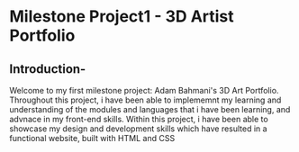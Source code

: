# Milestone Project1 - 3D Artist Portfolio

## Introduction-

Welcome to my first milestone project: Adam Bahmani's 3D Art Portfolio. Throughout this project, i have been able to implememnt my learning and understanding of the modules and languages that i have been learning, and advnace in my front-end skills. Within this project, i have been able to showcase my design and development skills which have resulted in a functional website, built with HTML and CSS

